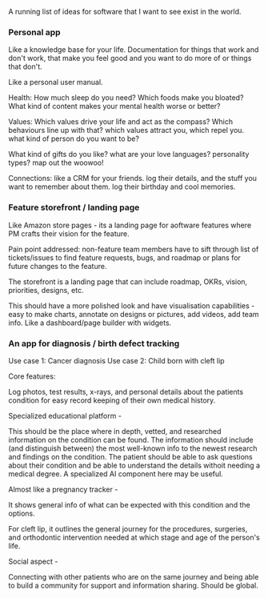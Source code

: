 A running list of ideas for software that I want to see exist in the world.

### Personal app

Like a knowledge base for your life. Documentation for things that work and don't work, that make you feel good and you want to do more of or things that don't.

Like a personal user manual. 

Health:
How much sleep do you need? Which foods make you bloated? What kind of content makes your mental health worse or better?

Values:
Which values drive your life and act as the compass? Which behaviours line up with that? which values attract you, which repel you. what kind of person do you want to be?

What kind of gifts do you like? what are your love languages? personality types? map out the woowoo! 

Connections:
like a CRM for your friends. log their details, and the stuff you want to remember about them. log their birthday and cool memories.

### Feature storefront / landing page

Like Amazon store pages - its a landing page for aoftware features where PM crafts their vision for the feature.

Pain point addressed: non-feature team members have to sift through list of tickets/issues to find feature requests, bugs, and roadmap or plans for future changes to the feature.

The storefront is a landing page that can include roadmap, OKRs, vision, priorities, designs, etc.

This should have a more polished look and have visualisation capabilities - easy to make charts, annotate on designs or pictures, add videos, add team info. Like a dashboard/page builder with widgets.

### An app for diagnosis / birth defect tracking

Use case 1: Cancer diagnosis
Use case 2: Child born with cleft lip

Core features: 

Log photos, test results, x-rays, and personal details about the patients condition for easy record keeping of their own medical history. 

Specialized educational platform - 

This should be the place where in depth, vetted, and researched information on the condition can be found. The information should include (and distinguish between) the most well-known info to the newest research and findings on the condition.
The patient should be able to ask questions about their condition and be able to understand the details withoit needing a medical degree. A specialized AI component here may be useful.  

Almost like a pregnancy tracker - 

It shows general info of what can be expected with this condition and the options.

For cleft lip, it outlines the general journey for the procedures, surgeries, and orthodontic intervention needed at which stage and age of the person's life.

Social aspect -

Connecting with other patients who are on the same journey and being able to build a community for support and information sharing. Should be global.
